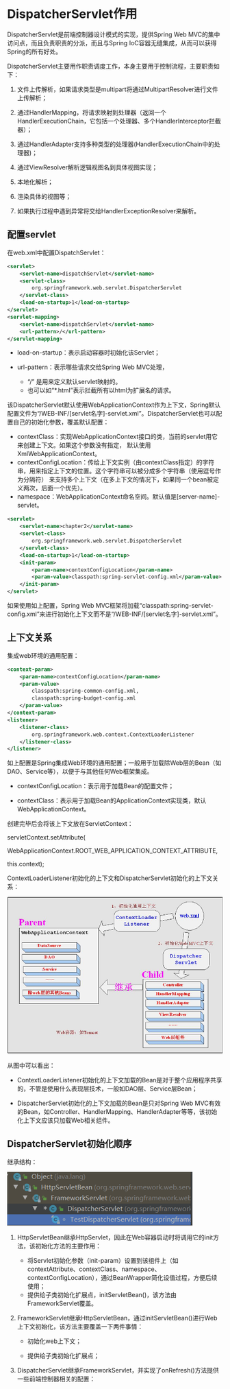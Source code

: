 # DispatcherServlet作用

DispatcherServlet是前端控制器设计模式的实现，提供Spring Web MVC的集中访问点，而且负责职责的分派，而且与Spring IoC容器无缝集成，从而可以获得Spring的所有好处。

DispatcherServlet主要用作职责调度工作，本身主要用于控制流程，主要职责如下：

1. 文件上传解析，如果请求类型是multipart将通过MultipartResolver进行文件上传解析；

2. 通过HandlerMapping，将请求映射到处理器（返回一个HandlerExecutionChain，它包括一个处理器、多个HandlerInterceptor拦截器）；

3. 通过HandlerAdapter支持多种类型的处理器(HandlerExecutionChain中的处理器)；

4. 通过ViewResolver解析逻辑视图名到具体视图实现；

5. 本地化解析；

6. 渲染具体的视图等；

7. 如果执行过程中遇到异常将交给HandlerExceptionResolver来解析。

## 配置servlet

在web.xml中配置DispatchServlet：

```xml
<servlet>
    <servlet-name>dispatchServlet</servlet-name>
    <servlet-class>
        org.springframework.web.servlet.DispatcherServlet
    </servlet-class>
    <load-on-startup>1</load-on-startup>
</servlet>
<servlet-mapping>
    <servlet-name>dispatchServlet</servlet-name>
    <url-pattern>/</url-pattern>
</servlet-mapping>
```

- load-on-startup：表示启动容器时初始化该Servlet；

- url-pattern：表示哪些请求交给Spring Web MVC处理，
  - “/” 是用来定义默认servlet映射的。
  - 也可以如“*.html”表示拦截所有以html为扩展名的请求。

该DispatcherServlet默认使用WebApplicationContext作为上下文，Spring默认配置文件为“/WEB-INF/[servlet名字]-servlet.xml”。DispatcherServlet也可以配置自己的初始化参数，覆盖默认配置：

- contextClass：实现WebApplicationContext接口的类，当前的servlet用它来创建上下文。如果这个参数没有指定， 默认使用XmlWebApplicationContext。
- contextConfigLocation：传给上下文实例（由contextClass指定）的字符串，用来指定上下文的位置。这个字符串可以被分成多个字符串（使用逗号作为分隔符） 来支持多个上下文（在多上下文的情况下，如果同一个bean被定义两次，后面一个优先）。
- namespace：WebApplicationContext命名空间。默认值是[server-name]-servlet。

```xml
<servlet>
    <servlet-name>chapter2</servlet-name>
    <servlet-class>
        org.springframework.web.servlet.DispatcherServlet
    </servlet-class>
    <load-on-startup>1</load-on-startup>
    <init-param>
        <param-name>contextConfigLocation</param-name>
        <param-value>classpath:spring-servlet-config.xml</param-value>
    </init-param>
</servlet>
```

如果使用如上配置，Spring Web MVC框架将加载“classpath:spring-servlet-config.xml”来进行初始化上下文而不是“/WEB-INF/[servlet名字]-servlet.xml”。

## 上下文关系

集成web环境的通用配置：

```xml
<context-param>
    <param-name>contextConfigLocation</param-name>
    <param-value>
        classpath:spring-common-config.xml,
        classpath:spring-budget-config.xml
    </param-value>
</context-param>
<listener>  
    <listener-class>
        org.springframework.web.context.ContextLoaderListener
    </listener-class>
</listener>
```

如上配置是Spring集成Web环境的通用配置；一般用于加载除Web层的Bean（如DAO、Service等），以便于与其他任何Web框架集成。

- contextConfigLocation：表示用于加载Bean的配置文件；

- contextClass：表示用于加载Bean的ApplicationContext实现类，默认WebApplicationContext。

创建完毕后会将该上下文放在ServletContext：

servletContext.setAttribute(

WebApplicationContext.ROOT_WEB_APPLICATION_CONTEXT_ATTRIBUTE,

this.context);

ContextLoaderListener初始化的上下文和DispatcherServlet初始化的上下文关系：

![关系](../images/mvc1.JPG)

从图中可以看出：

- ContextLoaderListener初始化的上下文加载的Bean是对于整个应用程序共享的，不管是使用什么表现层技术，一般如DAO层、Service层Bean；

- DispatcherServlet初始化的上下文加载的Bean是只对Spring Web MVC有效的Bean，如Controller、HandlerMapping、HandlerAdapter等等，该初始化上下文应该只加载Web相关组件。

## DispatcherServlet初始化顺序

继承结构：

![mvc2](../images/mvc2.png)

1. HttpServletBean继承HttpServlet，因此在Web容器启动时将调用它的init方法，该初始化方法的主要作用：

   - 将Servlet初始化参数（init-param）设置到该组件上（如contextAttribute、contextClass、namespace、contextConfigLocation），通过BeanWrapper简化设值过程，方便后续使用；
   - 提供给子类初始化扩展点，initServletBean()，该方法由FrameworkServlet覆盖。

2. FrameworkServlet继承HttpServletBean，通过initServletBean()进行Web上下文初始化，该方法主要覆盖一下两件事情：

   - 初始化web上下文；

   - 提供给子类初始化扩展点；

3. DispatcherServlet继承FrameworkServlet，并实现了onRefresh()方法提供一些前端控制器相关的配置：

